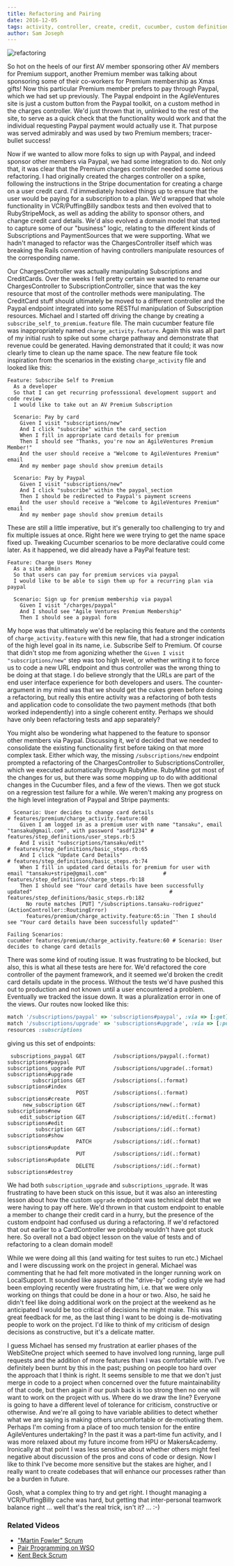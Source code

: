 ```yaml
---
title: Refactoring and Pairing
date: 2016-12-05
tags: activity, controller, create, credit, cucumber, custom definitions, feature, paypal, premium, refactoring, sponsor, step, subscriptions, upgrade, communication
author: Sam Joseph
---
```


![refactoring](/images/refactoring.jpg)

So hot on the heels of our first AV member sponsoring other AV members for Premium support, another Premium member was talking about sponsoring some of their co-workers for Premium membership as Xmas gifts!  Now this particular Premium member prefers to pay through Paypal, which we had set up previously.  The Paypal endpoint in the AgileVentures site is just a custom button from the Paypal toolkit, on a custom method in the charges controller.  We'd just thrown that in, unlinked to the rest of the site, to serve as a quick check that the functionality would work and that the individual requesting Paypal payment would actually use it.  That purpose was served admirably and was used by two Premium members; tracer-bullet success!

Now if we wanted to allow more folks to sign up with Paypal, and indeed sponsor other members via Paypal, we had some integration to do.  Not only that, it was clear that the Premium charges controller needed some serious refactoring.  I had originally created the charges controller on a spike, following the instructions in the Stripe documentation for creating a charge on a user credit card.  I'd immediately hooked things up to ensure that the user would be paying for a subscription to a plan.  We'd wrapped that whole functionality in VCR/PuffingBilly sandbox tests and then evolved that to RubyStripeMock, as well as adding the ability to sponsor others, and change credit card details.  We'd also evolved a domain model that started to capture some of our "business" logic, relating to the different kinds of Subscriptions and PaymentSources that we were supporting.  What we hadn't managed to refactor was the ChargesController itself which was breaking the Rails convention of having controllers manipulate resources of the corresponding name.

Our ChargesController was actually manipulating Subscriptions and CreditCards.  Over the weeks I felt pretty certain we wanted to rename our ChargesController to SubscriptionController, since that was the key resource that most of the controller methods were manipulating.  The CreditCard stuff should ultimately be moved to a different controller and the Paypal endpoint integrated into some RESTful manipulation of Subscription resources.  Michael and I started off driving the change by creating a `subscribe_self_to_premium.feature` file.  The main cucumber feature file was inappropriately named `charge_activity.feature`.  Again this was all part of my initial rush to spike out some charge pathway and demonstrate that revenue could be generated.  Having demonstrated that it could; it was now clearly time to clean up the name space.  The new feature file took inspiration from the scenarios in the existing `charge_activity` file and looked like this:

```gherkin
Feature: Subscribe Self to Premium
  As a developer
  So that I can get recurring professsional development support and code review
  I would like to take out an AV Premium Subscription

  Scenario: Pay by card
    Given I visit "subscriptions/new"
    And I click "subscribe" within the card_section
    When I fill in appropriate card details for premium
    Then I should see "Thanks, you're now an AgileVentures Premium Member!"
    And the user should receive a "Welcome to AgileVentures Premium" email
    And my member page should show premium details

  Scenario: Pay by Paypal
    Given I visit "subscriptions/new"
    And I click "subscribe" within the paypal_section
    Then I should be redirected to Paypal's payment screens
    And the user should receive a "Welcome to AgileVentures Premium" email
    And my member page should show premium details
```

These are still a little imperative, but it's generally too challenging to try and fix multiple issues at once.  Right here we were trying to get the name space fixed up.  Tweaking Cucumber scenarios to be more declarative could come later.  As it happened, we did already have a PayPal feature test:

```gherkin
Feature: Charge Users Money
  As a site admin
  So that users can pay for premium services via paypal
  I would like to be able to sign them up for a recurring plan via paypal

  Scenario: Sign up for premium membership via paypal
    Given I visit "/charges/paypal"
    And I should see "Agile Ventures Premium Membership"
    Then I should see a paypal form
```

My hope was that ultimately we'd be replacing this feature and the contents of `charge_activity.feature` with this new file, that had a stronger indication of the high level goal in its name, i.e. Subscribe Self to Premium.  Of course that didn't stop me from agonizing whether the `Given I visit "subscriptions/new"` step was too high level, or whether writing it to force us to code a new URL endpoint and thus controller was the wrong thing to be doing at that stage.  I do believe strongly that the URLs are part of the end user interface experience for both developers and users.  The counter-argument in my mind was that we should get the cukes green before doing a refactoring, but really this entire activity was a refactoring of both tests and application code to consolidate the two payment methods (that both worked independently) into a single coherent entity.  Perhaps we should have only been refactoring tests and app separately?  

You might also be wondering what happened to the feature to sponsor other members via Paypal.  Discussing it, we'd decided that we needed to consolidate the existing functionality first before taking on that more complex task.  Either which way, the missing `/subscriptions/new` endpoint prompted a refactoring of the ChargesController to SubscriptionsController, which we executed automatically through RubyMine. RubyMine got most of the changes for us, but there was some mopping up to do with additional changes in the Cucumber files, and a few of the views.  Then we got stuck on a regression test failure for a while.  We weren't making any progress on the high level integration of Paypal and Stripe payments:

```
  Scenario: User decides to change card details                                                                     # features/premium/charge_activity.feature:60
    Given I am logged in as a premium user with name "tansaku", email "tansaku@gmail.com", with password "asdf1234" # features/step_definitions/user_steps.rb:5
    And I visit "subscriptions/tansaku/edit"                                                                        # features/step_definitions/basic_steps.rb:65
    And I click "Update Card Details"                                                                               # features/step_definitions/basic_steps.rb:74
    When I fill in updated card details for premium for user with email "tansaku+stripe@gmail.com"                  # features/step_definitions/charge_steps.rb:18
    Then I should see "Your card details have been successfully updated"                                            # features/step_definitions/basic_steps.rb:182
      No route matches [PUT] "/subscriptions.tansaku-rodriguez" (ActionController::RoutingError)
      features/premium/charge_activity.feature:65:in `Then I should see "Your card details have been successfully updated"'

Failing Scenarios:
cucumber features/premium/charge_activity.feature:60 # Scenario: User decides to change card details
```

There was some kind of routing issue.  It was frustrating to be blocked, but also, this is what all these tests are here for.  We'd refactored the core controller of the payment framework, and it seemed we'd broken the credit card details update in the process.  Without the tests we'd have pushed this out to production and not known until a user encountered a problem.  Eventually we tracked the issue down.  It was a pluralization error in one of the views.  Our routes now looked like this:

```rb
match '/subscriptions/paypal' => 'subscriptions#paypal', :via => [:get]
match '/subscriptions/upgrade' => 'subscriptions#upgrade', :via => [:put]
resources :subscriptions
```

giving us this set of endpoints:

```
 subscriptions_paypal GET         /subscriptions/paypal(.:format)     subscriptions#paypal
subscriptions_upgrade PUT         /subscriptions/upgrade(.:format)    subscriptions#upgrade
        subscriptions GET         /subscriptions(.:format)            subscriptions#index
                      POST        /subscriptions(.:format)            subscriptions#create
     new_subscription GET         /subscriptions/new(.:format)        subscriptions#new
    edit_subscription GET         /subscriptions/:id/edit(.:format)   subscriptions#edit
         subscription GET         /subscriptions/:id(.:format)        subscriptions#show
                      PATCH       /subscriptions/:id(.:format)        subscriptions#update
                      PUT         /subscriptions/:id(.:format)        subscriptions#update
                      DELETE      /subscriptions/:id(.:format)        subscriptions#destroy
```

We had both `subscription_upgrade` and `subscriptions_upgrade`.  It was frustrating to have been stuck on this issue, but it was also an interesting lesson about how the custom `upgrade` endpoint was technical debt that we were having to pay off here.  We'd thrown in that custom endpoint to enable a member to change their credit card in a hurry, but the presence of the custom endpoint had confused us during a refactoring.  If we'd refactored that out earlier to a CardController we probbaly wouldn't have got stuck here.  So overall not a bad object lesson on the value of tests and of refactoring to a clean domain model!

While we were doing all this (and waiting for test suites to run etc.) Michael and I were discussing work on the project in general.  Michael was commenting that he had felt more motivated in the longer running work on LocalSupport.  It sounded like aspects of the "drive-by" coding style we had been employing recently were frustrating him, i.e. that we were only working on things that could be done in a hour or two.  Also, he said he didn't feel like doing additional work on the project at the weekend as he anticipated I would be too critical of decisions he might make.  This was great feedback for me, as the last thing I want to be doing is de-motivating people to work on the project.  I'd like to think of my criticism of design decisions as constructive, but it's a delicate matter.

I guess Michael has sensed my frustration at earlier phases of the WebSiteOne project which seemed to have involved long running, large pull requests and the addition of more features than I was comfortable with.  I've definitely been burnt by this in the past; pushing on people too hard over the approach that I think is right.  It seems sensible to me that we don't just merge in code to a project when concerned over the future maintainability of that code, but then again if our push back is too strong then no one will want to work on the project with us.  Where do we draw the line?  Everyone is going to have a different level of tolerance for criticism, constructive or otherwise.   And we're all going to have variable abilities to detect whether what we are saying is making others uncomfortable or de-motivating them.  Perhaps I'm coming from a place of too much tension for the entire AgileVentures undertaking?  In the past it was a part-time fun activity, and I was more relaxed about my future income from HPU or MakersAcademy.  Ironically at that point I was less sensitive about whether others might feel negative about discussion of the pros and cons of code or design.  Now I like to think I've become more sensitive but the stakes are higher, and I really want to create codebases that will enhance our processes rather than be a burden in future.

Gosh, what a complex thing to try and get right.  I thought managing a VCR/PuffingBilly cache was hard, but getting that inter-personal teamwork balance right ... well that's the real trick, isn't it? ... :-)

### Related Videos

* ["Martin Fowler" Scrum](https://www.youtube.com/watch?v=OfvuX1rNtu0)
* [Pair Programming on WSO](https://www.youtube.com/watch?v=Q36xbc8pUZ4)
* [Kent Beck Scrum](https://www.youtube.com/watch?v=3BVth-ZXJk8)
